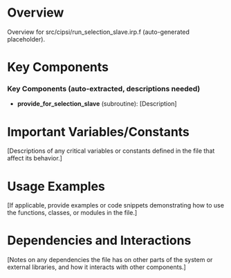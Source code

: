 # Overview

Overview for src/cipsi/run_selection_slave.irp.f (auto-generated placeholder).

# Key Components

### Key Components (auto-extracted, descriptions needed)
- **provide_for_selection_slave** (subroutine): [Description]

# Important Variables/Constants

[Descriptions of any critical variables or constants defined in the file that affect its behavior.]

# Usage Examples

[If applicable, provide examples or code snippets demonstrating how to use the functions, classes, or modules in the file.]

# Dependencies and Interactions

[Notes on any dependencies the file has on other parts of the system or external libraries, and how it interacts with other components.]
